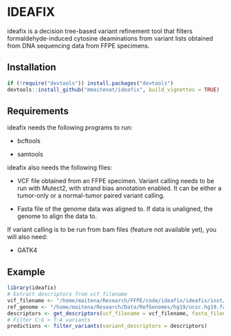 # IDEAFIX

ideafix is a decision tree-based variant refinement tool that filters
formaldehyde-induced cytosine deaminations from variant lists obtained
from DNA sequencing data from FFPE specimens.

## Installation

``` r
if (!require("devtools")) install.packages("devtools")
devtools::install_github("mmaitenat/ideafix", build_vignettes = TRUE)
```

## Requirements

ideafix needs the following programs to run:

  - bcftools

  - samtools

ideafix also needs the following files:

  - VCF file obtained from an FFPE specimen. Variant calling needs to be
    run with Mutect2, with strand bias annotation enabled. It can be
    either a tumor-only or a normal-tumor paired variant calling.

  - Fasta file of the genome data was aligned to. If data is unaligned,
    the genome to align the data to.

If variant calling is to be run from bam files (feature not available
yet), you will also need:

  - GATK4

## Example

``` r
library(ideafix)
# Extract descriptors from vcf filename
vcf_filename <- "/home/maitena/Research/FFPE/code/ideafix/ideafix/inst/extdata/SRR1523260_filtermarks_annotated.vcf"
ref_genome <- "/home/maitena/Research/Data/RefGenomes/hg19/ucsc.hg19.fasta"
descriptors <- get_descriptors(vcf_filename = vcf_filename, fasta_filename = ref_genome)
# Filter C:G > T:A variants
predictions <- filter_variants(variant_descriptors = descriptors)
```
